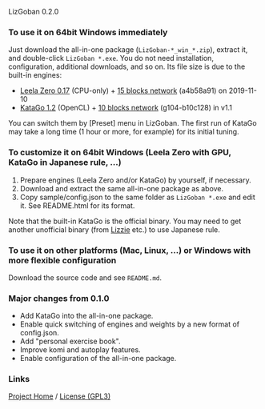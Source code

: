 LizGoban 0.2.0

### To use it on 64bit Windows immediately

Just download the all-in-one package (`LizGoban-*_win_*.zip`), extract it, and double-click `LizGoban *.exe`. You do not need installation, configuration, additional downloads, and so on. Its file size is due to the built-in engines:

* [Leela Zero 0.17](https://github.com/leela-zero/leela-zero/releases/tag/v0.17) (CPU-only) + [15 blocks network](https://github.com/leela-zero/leela-zero/issues/2192) (a4b58a91) on 2019-11-10
* [KataGo 1.2](https://github.com/lightvector/KataGo/releases/tag/v1.2) (OpenCL) + [10 blocks network](https://github.com/lightvector/KataGo/releases/tag/v1.1) (g104-b10c128) in v1.1

You can switch them by [Preset] menu in LizGoban. The first run of KataGo may take a long time (1 hour or more, for example) for its initial tuning.

### To customize it on 64bit Windows (Leela Zero with GPU, KataGo in Japanese rule, ...)

1. Prepare engines (Leela Zero and/or KataGo) by yourself, if necessary.
2. Download and extract the same all-in-one package as above.
3. Copy sample/config.json to the same folder as `LizGoban *.exe` and edit it. See README.html for its format.

Note that the built-in KataGo is the official binary. You may need to get another unofficial binary (from [Lizzie](https://github.com/featurecat/lizzie/releases) etc.) to use Japanese rule.

### To use it on other platforms (Mac, Linux, ...) or Windows with more flexible configuration

Download the source code and see `README.md`.

### Major changes from 0.1.0

* Add KataGo into the all-in-one package.
* Enable quick switching of engines and weights by a new format of config.json.
* Add "personal exercise book".
* Improve komi and autoplay features.
* Enable configuration of the all-in-one package.

### Links

[Project Home](https://github.com/kaorahi/lizgoban) /
[License (GPL3)](https://github.com/kaorahi/lizgoban/blob/master/LICENSE.txt)
